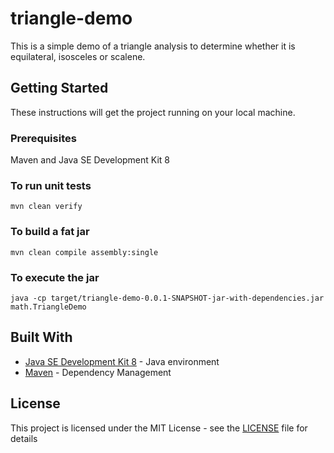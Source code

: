 # triangle-demo

This is a simple demo of a triangle analysis to determine whether it is equilateral, isosceles or scalene.

## Getting Started

These instructions will get the project running on your local machine.

### Prerequisites

Maven and Java SE Development Kit 8

### To run unit tests
```
mvn clean verify
```

### To build a fat jar
```
mvn clean compile assembly:single
```

### To execute the jar
```
java -cp target/triangle-demo-0.0.1-SNAPSHOT-jar-with-dependencies.jar math.TriangleDemo
```

## Built With

* [Java SE Development Kit 8](http://http://www.oracle.com/technetwork/pt/java/javase/downloads/jdk8-downloads-2133151.html) - Java environment
* [Maven](https://maven.apache.org/) - Dependency Management

## License

This project is licensed under the MIT License - see the [LICENSE](LICENSE) file for details
